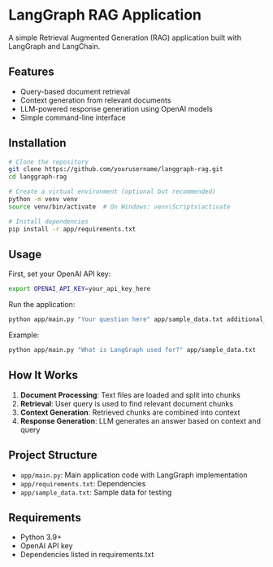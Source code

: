 # LangGraph RAG Application

A simple Retrieval Augmented Generation (RAG) application built with LangGraph and LangChain.

## Features

- Query-based document retrieval
- Context generation from relevant documents
- LLM-powered response generation using OpenAI models
- Simple command-line interface

## Installation

```bash
# Clone the repository
git clone https://github.com/yourusername/langgraph-rag.git
cd langgraph-rag

# Create a virtual environment (optional but recommended)
python -m venv venv
source venv/bin/activate  # On Windows: venv\Scripts\activate

# Install dependencies
pip install -r app/requirements.txt
```

## Usage

First, set your OpenAI API key:

```bash
export OPENAI_API_KEY=your_api_key_here
```

Run the application:

```bash
python app/main.py "Your question here" app/sample_data.txt additional_file.txt
```

Example:

```bash
python app/main.py "What is LangGraph used for?" app/sample_data.txt
```

## How It Works

1. **Document Processing**: Text files are loaded and split into chunks
2. **Retrieval**: User query is used to find relevant document chunks
3. **Context Generation**: Retrieved chunks are combined into context
4. **Response Generation**: LLM generates an answer based on context and query

## Project Structure

- `app/main.py`: Main application code with LangGraph implementation
- `app/requirements.txt`: Dependencies
- `app/sample_data.txt`: Sample data for testing

## Requirements

- Python 3.9+
- OpenAI API key
- Dependencies listed in requirements.txt